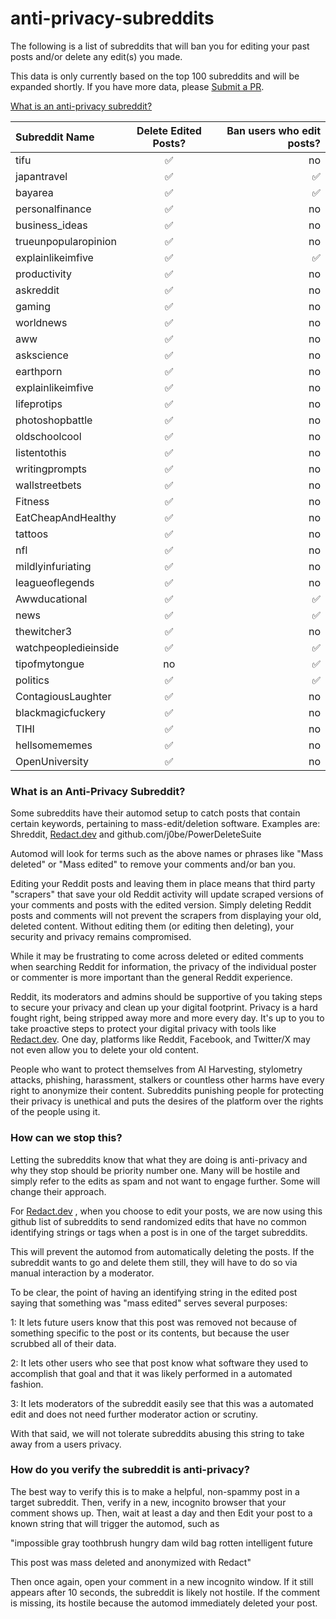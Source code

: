 # anti-privacy-subreddits
The following is a list of subreddits that will ban you for editing your past posts and/or delete any edit(s) you made.

This data is only currently based on the top 100 subreddits and will be expanded shortly. If you have more data, please [Submit a PR](https://github.com/harknesslabs/anti-privacy-subreddits/pulls).

[What is an anti-privacy subreddit?](#what-is-an-anti-privacy-subreddit)

| Subreddit Name | Delete Edited Posts? | Ban users who edit posts? |
| :---         |     :---:      |          ---: |
| tifu   | ✅     | no    |
| japantravel   | ✅     | ✅    |
| bayarea   | ✅     | ✅    |
|  personalfinance  | ✅     | no    |
|   business_ideas | ✅     | no    |
|  trueunpopularopinion  | ✅     | no    |
|   explainlikeimfive | ✅     | ✅    |
| productivity   | ✅     | no    |
|  askreddit  | ✅     | no    |
|  gaming  | ✅     | no    |
|  worldnews  | ✅     | no    |
|  aww  | ✅     | no    |
|  askscience  | ✅     | no    |
|  earthporn  | ✅     | no    |
| explainlikeimfive   | ✅     | no    |
|  lifeprotips  | ✅     | no    |
|  photoshopbattle  | ✅     | no    |
|  oldschoolcool  | ✅     | no    |
|  listentothis  | ✅     | no    |
|  writingprompts  | ✅     | no    |
|  wallstreetbets  | ✅     | no    |
|  Fitness  | ✅     | no    |
|   EatCheapAndHealthy | ✅     | no    |
|  tattoos  | ✅     | no    |
| nfl   | ✅     | no    |
|  mildlyinfuriating  | ✅     | no    |
|  leagueoflegends  | ✅     | no    |
|  Awwducational  | ✅     | ✅    |
|  news  | ✅     | ✅    |
|  thewitcher3  | ✅     | no    |
|  watchpeopledieinside  | ✅     | ✅    |
|  tipofmytongue  | no     | ✅    |
|  politics  | ✅     | ✅    |
|  ContagiousLaughter  | ✅     | no    |
|  blackmagicfuckery   | ✅     | no    |
|  TIHI  | ✅     | no    |
|  hellsomememes  | ✅     | no    |
|  OpenUniversity   | ✅     | no    |


### What is an Anti-Privacy Subreddit?

Some subreddits have their automod setup to catch posts that contain certain keywords, pertaining to mass-edit/deletion software.
Examples are:
Shreddit, [Redact.dev](https://redact.dev) and github.com/j0be/PowerDeleteSuite

Automod will look for terms such as the above names or phrases like "Mass deleted" or "Mass edited" to remove your comments and/or ban you.

Editing your Reddit posts and leaving them in place means that third party "scrapers" that save your old Reddit activity will update scraped versions of your comments and posts with the edited version. Simply deleting Reddit posts and comments will not prevent the scrapers from displaying your old, deleted content. Without editing them (or editing then deleting), your security and privacy remains compromised.

While it may be frustrating to come across deleted or edited comments when searching Reddit for information, the privacy of the individual poster or commenter is more important than the general Reddit experience. 

Reddit, its moderators and admins should be supportive of you taking steps to secure your privacy and clean up your digital footprint. Privacy is a hard fought right, being stripped away more and more every day. It's up to you to take proactive steps to protect your digital privacy with tools like [Redact.dev](https://redact.dev). One day, platforms like Reddit, Facebook, and Twitter/X may not even allow you to delete your old content.

People who want to protect themselves from AI Harvesting, stylometry attacks, phishing, harassment, stalkers or countless other harms have every right to anonymize their content. Subreddits punishing people for protecting their privacy is unethical and puts the desires of the platform over the rights of the people using it.

### How can we stop this?

Letting the subreddits know that what they are doing is anti-privacy and why they stop should be priority number one. Many will be hostile and simply refer to the edits as spam and not want to engage further. Some will change their approach.

For [Redact.dev](https://redact.dev) , when you choose to edit your posts, we are now using this github list of subreddits to send randomized edits that have no common identifying strings or tags when a post is in one of the target subreddits. 

This will prevent the automod from automatically deleting the posts. If the subreddit wants to go and delete them still, they will have to do so via manual interaction by a moderator. 

To be clear, the point of having an identifying string in the edited post saying that something was "mass edited" serves several purposes:

1: It lets future users know that this post was removed not because of something specific to the post or its contents, but because the user scrubbed all of their data.

2: It lets other users who see that post know what software they used to accomplish that goal and that it was likely performed in a automated fashion.

3: It lets moderators of the subreddit easily see that this was a automated edit and does not need further moderator action or scrutiny.

With that said, we will not tolerate subreddits abusing this string to take away from a users privacy.



### How do you verify the subreddit is anti-privacy?

The best way to verify this is to make a helpful, non-spammy post in a target subreddit. Then, verify in a new, incognito browser that your comment shows up.
Then, wait at least a day and then Edit your post to a known string that will trigger the automod, such as 

"impossible gray toothbrush hungry dam wild bag rotten intelligent future

This post was mass deleted and anonymized with Redact"

Then once again, open your comment in a new incognito window. If it still appears after 10 seconds, the subreddit is likely not hostile. If the comment is missing, its hostile because the automod immediately deleted your post.
